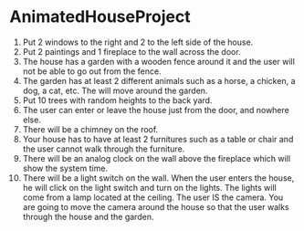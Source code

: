 # AnimatedHouseProject
 
1. Put 2 windows to the right and 2 to the left side of the house.
2. Put 2 paintings and 1 fireplace to the wall across the door.
3. The house has a garden with a wooden fence around it and the user will not be able to
go out from the fence.
4. The garden has at least 2 different animals such as a horse, a chicken, a dog, a cat,
etc. The will move around the garden.
5. Put 10 trees with random heights to the back yard.
6. The user can enter or leave the house just from the door, and nowhere else.
7. There will be a chimney on the roof.
8. Your house has to have at least 2 furnitures such as a table or chair and the user cannot
walk through the furniture.
9. There will be an analog clock on the wall above the fireplace which will show the
system time.
10. There will be a light switch on the wall. When the user enters the house, he will click
on the light switch and turn on the lights. The lights will come from a lamp located at
the ceiling.
The user IS the camera. You are going to move the camera around the house so that the user
walks through the house and the garden.